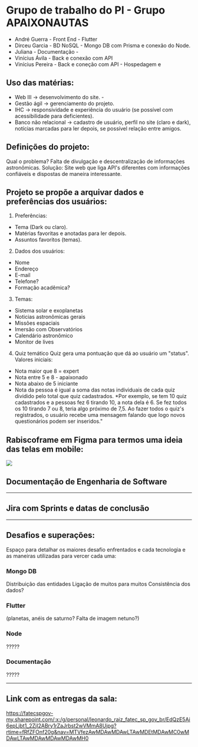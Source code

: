 # Grupo de trabalho do PI - Grupo APAIXONAUTAS

* André Guerra - Front End - Flutter
* Dirceu Garcia - BD NoSQL - Mongo DB com Prisma e conexão do Node.
* Juliana - Documentação - 
* Vinícius Ávila - Back e conexão com API
* Vinícius Pereira - Back e coneção com API - Hospedagem e 
  

## Uso das matérias: 
* Web III → desenvolvimento do site. -
* Gestão ágil → gerenciamento do projeto.
* IHC → responsividade e experiência do usuário (se possível com acessibilidade para deficientes).
* Banco não relacional → cadastro de usuário, perfil no site (claro e dark), notícias marcadas para ler depois, se possível relação entre amigos.
  
## Definições do projeto: 
Qual o problema? 
Falta de divulgação e descentralização de informações astronômicas. 
Solução: 
Site web que liga API's diferentes com informações confiáveis e dispostas de maneira interessante. 

## Projeto se propõe a arquivar dados e preferências dos usuários: 

1. Preferências: 
- Tema (Dark ou claro).
- Matérias favoritas e anotadas para ler depois.
- Assuntos favoritos (temas).
2. Dados dos usuários:

- Nome
- Endereço
- E-mail
- Telefone?
- Formação acadêmica?
  
3. Temas:
- Sistema solar e exoplanetas
- Noticias astronômicas gerais
- Missões espaciais
- Imersão com Observatórios
- Calendário astronômico
- Monitor de lives

4. Quiz temático Quiz gera uma pontuação que dá ao usuário um "status".
Valores iniciais:
- Nota maior que 8 = expert
- Nota entre 5 e 8 - apaixonado
- Nota abaixo de 5 iniciante
- Nota da pessoa é igual a soma das notas individuais de cada quiz dividido pelo total que quiz cadastrados.
*Por exemplo, se tem 10 quiz cadastrados e a pessoas fez 6 tirando 10, a nota dela é 6. Se fez todos os 10 tirando 7 ou 8, teria algo próximo de 7,5. Ao fazer todos o quiz's registrados, o usuário recebe uma mensagem falando que logo novos questionários podem ser inseridos."

## Rabiscoframe em Figma para termos uma ideia das telas em mobile:
<a href="https://github.com/Dirceug/backEndMongoDB/blob/main/back-end/figma_logo_icon_171159.png" target="_blank"><img src="https://cdn.icon-icons.com/icons2/2699/PNG/512/figma_logo_icon_171159.png" target="_blank"></a>

## Documentação de Engenharia de Software

--------
## Jira com Sprints e datas de conclusão

-------
## Desafios e superações:
Espaço para detalhar os maiores desafio enfrentados e cada tecnologia e as maneiras utilizadas para vercer cada uma:

### Mongo DB
Distribuição das entidades
Ligação de muitos para muitos
Consistência dos dados?

### Flutter 
(planetas, anéis de saturno? Falta de imagem netuno?)

### Node
?????

### Documentação
?????


------
## Link com as entregas da sala:
https://fatecspgov-my.sharepoint.com/:x:/g/personal/leonardo_raiz_fatec_sp_gov_br/EdQzE5Ai6epLjbt1_2ZjI2ABry1rZaJrbst2wVMmA8Ujpg?rtime=fRfZFOnf20g&nav=MTVfezAwMDAwMDAwLTAwMDEtMDAwMC0wMDAwLTAwMDAwMDAwMDAwMH0


